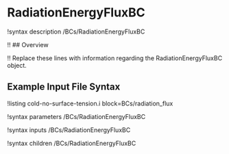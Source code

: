 # RadiationEnergyFluxBC

!syntax description /BCs/RadiationEnergyFluxBC

!! ## Overview

!! Replace these lines with information regarding the RadiationEnergyFluxBC object.

## Example Input File Syntax

!listing cold-no-surface-tension.i block=BCs/radiation_flux

!syntax parameters /BCs/RadiationEnergyFluxBC

!syntax inputs /BCs/RadiationEnergyFluxBC

!syntax children /BCs/RadiationEnergyFluxBC
